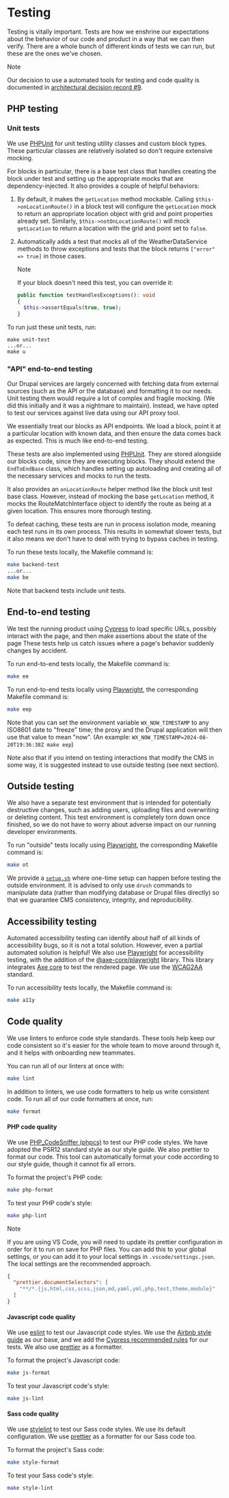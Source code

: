 # Testing

Testing is vitally important. Tests are how we enshrine our expectations about
the behavior of our code and product in a way that we can then verify. There are
a whole bunch of different kinds of tests we can run, but these are the ones
we've chosen.

> [!NOTE]  
> Our decision to use a automated tools for testing and code quality is
> documented in
> [architectural decision record #9](../architecture/decisions/0009-we-will-use-a-content-management-system.md).

## PHP testing

### Unit tests

We use [PHPUnit](https://phpunit.de/) for unit testing utility classes and
custom block types. These particular classes are relatively isolated so don't
require extensive mocking.

For blocks in particular, there is a base test class that handles creating the
block under test and setting up the appropriate mocks that are
dependency-injected. It also provides a couple of helpful behaviors:

1. By default, it makes the `getLocation` method mockable. Calling
   `$this->onLocationRoute()` in a block test will configure the `getLocation`
   mock to return an appropriate location object with grid and point properties
   already set. Similarly, `$this->notOnLocationRoute()` will mock `getLocation`
   to return a location with the grid and point set to `false`.

2. Automatically adds a test that mocks all of the WeatherDataService methods to
   throw exceptions and tests that the block returns `["error" => true]` in
   those cases.
   > [!NOTE]  
   > If your block doesn't need this test, you can override it:
   >
   > ```php
   > public function testHandlesExceptions(): void
   > {
   >   $this->assertEquals(true, true);
   > }
   > ```

To run just these unit tests, run:

```shell
make unit-test
...or...
make u
```

### "API" end-to-end testing

Our Drupal services are largely concerned with fetching data from external
sources (such as the API or the database) and formatting it to our needs. Unit
testing them would require a lot of complex and fragile mocking. (We did this
initially and it was a nightmare to maintain). Instead, we have opted to test
our services against live data using our API proxy tool.

We essentially treat our blocks as API endpoints. We load a block, point it at
a particular location with known data, and then ensure the data comes back as
expected. This is much like end-to-end testing.

These tests are also implemented using [PHPUnit](https://phpunit.de/). They are
stored alongside our blocks code, since they are executing blocks. They should
extend the `EndToEndBase` class, which handles setting up autoloading and
creating all of the necessary services and mocks to run the tests.

It also provides an `onLocationRoute` helper method like the block unit test
base class. However, instead of mocking the base `getLocation` method, it
mocks the RouteMatchInterface object to identify the route as being at a given
location. This ensures more thorough testing.

To defeat caching, these tests are run in process isolation mode, meaning each
test runs in its own process. This results in somewhat slower tests, but it
also means we don't have to deal with trying to bypass caches in testing.

To run these tests locally, the Makefile command is:

```sh
make backend-test
...or...
make be
```

Note that backend tests include unit tests.

## End-to-end testing

We test the running product using [Cypress](https://www.cypress.io/) to load
specific URLs, possibly interact with the page, and then make assertions about
the state of the page These tests help us catch issues where a page's behavior
suddenly changes by accident.

To run end-to-end tests locally, the Makefile command is:

```sh
make ee
```

To run end-to-end tests locally using [Playwright](https://playwright.dev/), the
corresponding Makefile command is:

```sh
make eep
```

Note that you can set the environment variable `WX_NOW_TIMESTAMP` to any ISO8601
date to "freeze" time; the proxy and the Drupal application will then use that value
to mean "now". (An example: `WX_NOW_TIMESTAMP=2024-08-20T19:36:38Z make eep`)

Note also that if you intend on testing interactions that modify the CMS in some
way, it is suggested instead to use outside testing (see next section).

## Outside testing

We also have a separate test environment that is intended for potentially
destructive changes, such as adding users, uploading files and overwriting or
deleting content. This test environment is completely torn down once finished,
so we do not have to worry about adverse impact on our running developer
environments.

To run "outside" tests locally using [Playwright](https://playwright.dev/), the
corresponding Makefile command is:

```sh
make ot
```

We provide a [`setup.sh`](../../tests/playwright/outside/setup.sh) where
one-time setup can happen before testing the outside environment. It is advised
to only use `drush` commands to manipulate data (rather than modifying database
or Drupal files directly) so that we guarantee CMS consistency, integrity, and
reproducibility.

## Accessibility testing

Automated accessibility testing can identify about half of all kinds of
accessibility bugs, so it is not a total solution. However, even a partial
automated solution is helpful! We also use [Playwright](https://playwright.dev/)
for accessibility testing, with the addition of the
[@axe-core/playwright](https://www.npmjs.com/package/@axe-core/playwright)
library. This library integrates [Axe core](https://github.com/dequelabs/axe-core)
to test the rendered page. We use the
[WCAG2AA](https://www.w3.org/WAI/WCAG2AA-Conformance) standard.

To run accessibility tests locally, the Makefile command is:

```sh
make a11y
```

## Code quality

We use linters to enforce code style standards. These tools help keep our code
consistent so it's easier for the whole team to move around through it, and it
helps with onboarding new teammates.

You can run all of our linters at once with:

```sh
make lint
```

In addition to linters, we use code formatters to help us write consistent code.
To run all of our code formatters at once, run:

```sh
make format
```

#### PHP code quality

We use [PHP_CodeSniffer (phpcs)](https://github.com/squizlabs/PHP_CodeSniffer)
to test our PHP code styles. We have adopted the PSR12 standard style as our
style guide. We also prettier to format our code. This tool can automatically
format your code according to our style guide, though it cannot fix all errors.

To format the project's PHP code:

```sh
make php-format
```

To test your PHP code's style:

```sh
make php-lint
```

> [!NOTE]
> If you are using VS Code, you will need to update its prettier configuration
> in order for it to run on save for PHP files. You can add this to your global
> settings, or you can add it to your local settings in `.vscode/settings.json`.
> The local settings are the recommended approach.
>
> ```json
> {
>   "prettier.documentSelectors": [
>     "**/*.{js,html,css,scss,json,md,yaml,yml,php,test,theme,module}"
>   ]
> }
> ```

#### Javascript code quality

We use [eslint](https://eslint.org/) to test our Javascript code styles. We use
the [Airbnb style guide](https://airbnb.io/javascript/) as our base, and we
add the [Cypress recommended rules](https://github.com/cypress-io/eslint-plugin-cypress)
for our tests. We also use [prettier](https://prettier.io) as a formatter.

To format the project's Javascript code:

```sh
make js-format
```

To test your Javascript code's style:

```sh
make js-lint
```

#### Sass code quality

We use [stylelint](https://stylelint.io/) to test our Sass code styles. We use
its default configuration. We use [prettier](https://prettier.io) as a formatter
for our Sass code too.

To format the project's Sass code:

```sh
make style-format
```

To test your Sass code's style:

```sh
make style-lint
```
